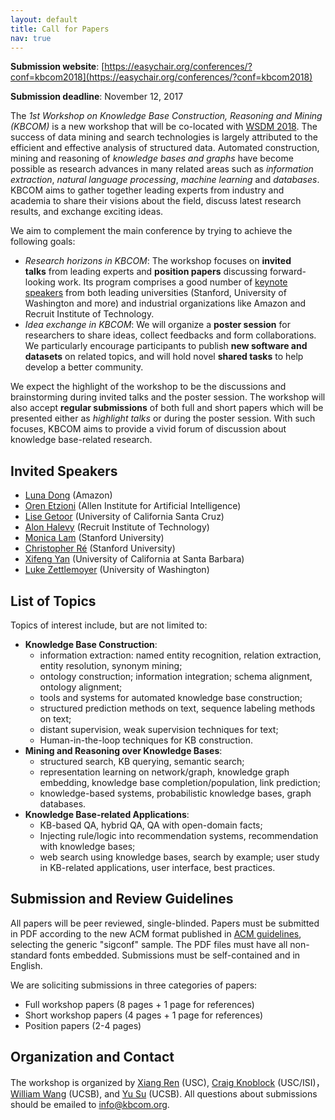 ```yaml
---
layout: default
title: Call for Papers
nav: true
---
```


**Submission website**: [https://easychair.org/conferences/?conf=kbcom2018](https://easychair.org/conferences/?conf=kbcom2018)

**Submission deadline**: November 12, 2017 

The _1st Workshop on Knowledge Base Construction, Reasoning and Mining (KBCOM)_ is a new workshop that will be co-located with [WSDM 2018](http://www.wsdm-conference.org/2018/). The success of data mining and search technologies is largely attributed to the efficient and effective analysis of structured data. Automated construction, mining and reasoning of _knowledge bases and graphs_ have become possible as research advances in many related areas such as _information extraction_, _natural language processing_, _machine learning_ and _databases_. KBCOM aims to gather together leading experts from industry and academia to share their visions about the field, discuss latest research results, and exchange exciting ideas.

We aim to complement the main conference by trying to achieve the following goals:

*   _Research horizons in KBCOM_: The workshop focuses on **invited talks** from leading experts and **position papers** discussing forward-looking work. Its program comprises a good number of [keynote speakers](http://kbcom.org/1-speaker.html) from both leading universities (Stanford, University of Washington and more) and industrial organizations like Amazon and Recruit Institute of Technology.
*   _Idea exchange in KBCOM_: We will organize a **poster session** for researchers to share ideas, collect feedbacks and form collaborations. We particularly encourage participants to publish **new software and datasets** on related topics, and will hold novel **shared tasks** to help develop a better community.

We expect the highlight of the workshop to be the discussions and brainstorming during invited talks and the poster session. The workshop will also accept **regular submissions** of both full and short papers which will be presented either as _highlight talks_ or during the poster session. With such focuses, KBCOM aims to provide a vivid forum of discussion about knowledge base-related research.

## Invited Speakers

*   [Luna Dong](http://lunadong.com/) (Amazon)
*   [Oren Etzioni](http://allenai.org/team/orene/) (Allen Institute for Artificial Intelligence)
*   [Lise Getoor](https://getoor.soe.ucsc.edu/) (University of California Santa Cruz)
*   [Alon Halevy](https://homes.cs.washington.edu/~alon/) (Recruit Institute of Technology)
*   [Monica Lam](https://suif.stanford.edu/~lam/) (Stanford University)
*   [Christopher Ré](https://cs.stanford.edu/people/chrismre/) (Stanford University)
*   [Xifeng Yan](http://www.cs.ucsb.edu/~xyan/) (University of California at Santa Barbara)
*   [Luke Zettlemoyer](https://www.cs.washington.edu/people/faculty/lsz) (University of Washington)

## List of Topics 

Topics of interest include, but are not limited to:

*   **Knowledge Base Construction**:
    *   information extraction: named entity recognition, relation extraction, entity resolution, synonym mining;
    *   ontology construction; information integration; schema alignment, ontology alignment;
    *   tools and systems for automated knowledge base construction;
    *   structured prediction methods on text, sequence labeling methods on text;
    *   distant supervision, weak supervision techniques for text;
    *   Human-in-the-loop techniques for KB construction.
*   **Mining and Reasoning over Knowledge Bases**:
    *   structured search, KB querying, semantic search;
    *   representation learning on network/graph, knowledge graph embedding, knowledge base completion/population, link prediction;
    *   knowledge-based systems, probabilistic knowledge bases, graph databases.
*   **Knowledge Base-related Applications**:
    *   KB-based QA, hybrid QA, QA with open-domain facts;
    *   Injecting rule/logic into recommendation systems, recommendation with knowledge bases;
    *   web search using knowledge bases, search by example; user study in KB-related applications, user interface, best practices.

## Submission and Review Guidelines

All papers will be peer reviewed, single-blinded. Papers must be submitted in PDF according to the new ACM format published in [ACM guidelines](http://www.acm.org/publications/proceedings-template), selecting the generic "sigconf" sample. The PDF files must have all non-standard fonts embedded. Submissions must be self-contained and in English. 

We are soliciting submissions in three categories of papers: 

*   Full workshop papers (8 pages + 1 page for references) 
*   Short workshop papers (4 pages + 1 page for references)  
*   Position papers (2-4 pages)

## Organization and Contact

The workshop is organized by [Xiang Ren](http://xren7.web.engr.illinois.edu/) (USC), [Craig Knoblock](http://usc-isi-i2.github.io/knoblock/) (USC/ISI)，[William Wang](https://www.cs.ucsb.edu/~william/) (UCSB), and [Yu Su](http://cs.ucsb.edu/~ysu/) (UCSB). All questions about submissions should be emailed to [info@kbcom.org](mailto:info@kbcom.org).


<!--
# Call for Papers

The workshop is broad in scope related to knowledge bases, and invited original research contributions on topics that include, but are not limited to the following:

+ **Knowledge Base Construction**: 
  - information extraction: chunking, named entity recognition, relation extraction, entity resolution, synonym mining; 
  - ontology construction; information integration; schema alignment, ontology alignment; 
  - tools and systems for automated knowledge base construction; 
  - structured prediction methods on text, sequence labeling methods on text; 
  - distant supervision, weak supervision techniques for text; 
  - Human-in-the-loop techniques for KB construction.

+ **Mining and Reasoning over Knowledge Bases**: 
  - structured search, KB querying, semantic search; 
  - representation learning on network/graph, knowledge graph embedding, knowledge base completion/population, link prediction; 
  - knowledge-based systems, probabilistic knowledge bases, graph databases.

+ **Knowledge Base-related Applications**: 
  - KB-based QA, hybrid QA, QA with open-domain facts; 
  - Injecting rule/logic into recommendation systems, recommendation with knowledge bases; 
  - web search using knowledge bases, search by example; User study in KB-related applications, user interface, best practices.

<br>


# Submissions (coming soon)

 We are soliciting submissions in three categories of papers: full workshop submissions, extended abstracts, and cross-submissions. All submissions will be made through [EasyChair]().

Full workshop paper (8 pager)

Short workshop paper (4 pager)

Position paper (2-4 pager)

<br>


# Format requirement (coming soon)

(follow WSDM'18 formatting requirement)

<br>


# Deadlines

All deadlines are 11:59 PM Pacific time.
+ Paper submission due: **Sunday November 12, 2017**
+ Notification of acceptance: Monday, December 11, 2017
+ Camera-ready due: Jan 27, 2018
+ Workshop: **Feb 9, 2018**  
-->




